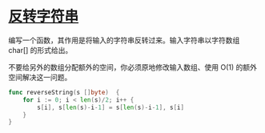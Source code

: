 # [反转字符串](https://leetcode-cn.com/problems/reverse-string/)

编写一个函数，其作用是将输入的字符串反转过来。输入字符串以字符数组 char[] 的形式给出。

不要给另外的数组分配额外的空间，你必须原地修改输入数组、使用 O(1) 的额外空间解决这一问题。

```go
func reverseString(s []byte)  {
    for i := 0; i < len(s)/2; i++ {
		s[i], s[len(s)-i-1] = s[len(s)-i-1], s[i]
	}
}
```

